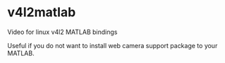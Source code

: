 # v4l2matlab
Video for linux v4l2 MATLAB bindings

Useful if you do not want to install web camera support package to your MATLAB.
